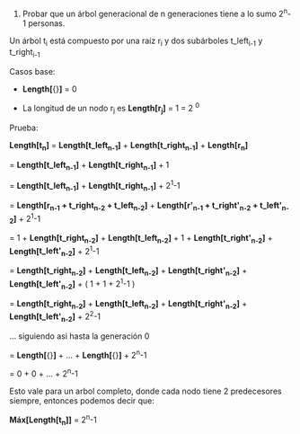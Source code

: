 1) Probar que un árbol generacional de n generaciones tiene a lo sumo 2<sup>n</sup>-1 personas.

Un árbol t<sub>i</sub> está compuesto por una raíz r<sub>i</sub> y dos subárboles t_left<sub>i-1</sub> y t_right<sub>i-1</sub>

Casos base:
	
* **Length[**{}**]** = 0

* La longitud de un nodo r<sub>j</sub> es **Length[**r<sub>j</sub>**]** = 1 = 2 <sup>0</sup>


Prueba:

**Length[**t<sub>n</sub>**]** = **Length[**t_left<sub>n-1</sub>**]** + **Length[**t_right<sub>n-1</sub>**]** + **Length[**r<sub>n</sub>**]**

= **Length[**t_left<sub>n-1</sub>**]** + **Length[**t_right<sub>n-1</sub>**]** + 1 

= **Length[**t_left<sub>n-1</sub>**]** + **Length[**t_right<sub>n-1</sub>**]** + 2<sup>1</sup>-1

= **Length[**r<sub>n-1</sub> + t_right<sub>n-2</sub> + t_left<sub>n-2</sub>**]** + **Length[**r'<sub>n-1</sub> + t_right'<sub>n-2</sub> + t_left'<sub>n-2</sub>**]** + 2<sup>1</sup>-1

= 1 + **Length[**t_right<sub>n-2</sub>**]** + **Length[**t_left<sub>n-2</sub>**]** + 1 + **Length[**t_right'<sub>n-2</sub>**]** + **Length[**t_left'<sub>n-2</sub>**]** + 2<sup>1</sup>-1

= **Length[**t_right<sub>n-2</sub>**]** + **Length[**t_left<sub>n-2</sub>**]** + **Length[**t_right'<sub>n-2</sub>**]** + **Length[**t_left'<sub>n-2</sub>**]** + ( 1 + 1 + 2<sup>1</sup>-1 )

= **Length[**t_right<sub>n-2</sub>**]** + **Length[**t_left<sub>n-2</sub>**]** + **Length[**t_right'<sub>n-2</sub>**]** + **Length[**t_left'<sub>n-2</sub>**]** + 2<sup>2</sup>-1

   ...     siguiendo asi hasta la generación 0 

= **Length[**{}**]** + ... + **Length[**{}**]** + 2<sup>n</sup>-1

= 0 + 0 + ... + 2<sup>n</sup>-1

Esto vale para un arbol completo, donde cada nodo tiene 2 predecesores siempre, entonces podemos decir que:

**Máx[Length[**t<sub>n</sub>**]]** = 2<sup>n</sup>-1